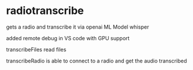 # radiotranscribe
gets a radio and transcribe it via openai ML Model whisper 

added remote debug in VS code with GPU support

transcribeFiles read files

transcribeRadio is able to connect to a radio and get the audio transcribed


   


